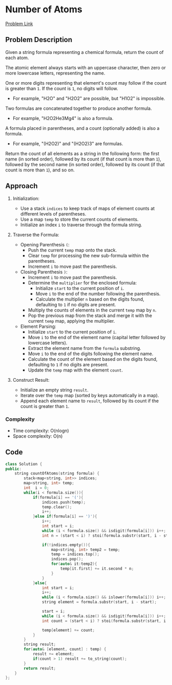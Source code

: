 # Number of Atoms
[Problem Link](https://leetcode.com/problems/number-of-atoms/description/)

## Problem Description

Given a string formula representing a chemical formula, return the count of each atom.

The atomic element always starts with an uppercase character, then zero or more lowercase letters, representing the name.

One or more digits representing that element's count may follow if the count is greater than `1`. If the count is `1`, no digits will follow.
- For example, "H2O" and "H2O2" are possible, but "H1O2" is impossible.

Two formulas are concatenated together to produce another formula.
- For example, "H2O2He3Mg4" is also a formula.

A formula placed in parentheses, and a count (optionally added) is also a formula.
- For example, "(H2O2)" and "(H2O2)3" are formulas.

Return the count of all elements as a string in the following form: the first name (in sorted order), followed by its count (if that count is more than `1`), followed by the second name (in sorted order), followed by its count (if that count is more than `1`), and so on.

## Approach

1. Initialization:
    - Use a stack `indices` to keep track of maps of element counts at different levels of parentheses.
    - Use a map `temp` to store the current counts of elements.
    - Initialize an index `i` to traverse through the formula string.

2. Traverse the Formula:
    - Opening Parenthesis `(`:
        - Push the current `temp` map onto the stack.
        - Clear `temp` for processing the new sub-formula within the parentheses.
        - Increment `i` to move past the parenthesis.
    - Closing Parenthesis `)`:
        - Increment `i` to move past the parenthesis.
        - Determine the `multiplier` for the enclosed formula:
            - Initialize `start` to the current position of `i`.
            - Move `i` to the end of the number following the parenthesis.
            - Calculate the multiplier `n` based on the digits found, defaulting to `1` if no digits are present.
        - Multiply the counts of elements in the current `temp` map by `n`.
        - Pop the previous map from the stack and merge it with the current `temp` map, applying the multiplier.
    - Element Parsing:
        - Initialize `start` to the current position of `i`.
        - Move `i` to the end of the element name (capital letter followed by lowercase letters).
        - Extract the element name from the `formula` substring.
        - Move `i` to the end of the digits following the element name.
        - Calculate the count of the element based on the digits found, defaulting to `1` if no digits are present.
        - Update the `temp` map with the element `count`.

3. Construct Result:
    - Initialize an empty string `result`.
    - Iterate over the `temp` map (sorted by keys automatically in a map).
    - Append each element name to `result`, followed by its count if the count is greater than `1`.

### Complexity

- Time complexity: O(nlogn)
- Space complexity: O(n)

## Code

```cpp
class Solution {
public:
    string countOfAtoms(string formula) {
        stack<map<string, int>> indices;
        map<string, int> temp;
        int  i = 0;
        while(i < formula.size()){
            if(formula[i] == '('){
                indices.push(temp);
                temp.clear();
                i++;
            }else if(formula[i] == ')'){
                i++;
                int start = i;
                while (i < formula.size() && isdigit(formula[i])) i++;
                int n = (start < i) ? stoi(formula.substr(start, i - start)) : 1;

                if(!indices.empty()){
                    map<string, int> temp2 = temp;
                    temp = indices.top();
                    indices.pop();
                    for(auto& it:temp2){
                        temp[it.first] += it.second * n;
                    }
                }
            }else{
                int start = i;
                i++;
                while (i < formula.size() && islower(formula[i])) i++;
                string element = formula.substr(start, i - start);

                start = i;
                while (i < formula.size() && isdigit(formula[i])) i++;
                int count = (start < i) ? stoi(formula.substr(start, i - start)) : 1;

                temp[element] += count;
            }
        }
        string result;
        for(auto& [element, count] : temp) {
            result += element;
            if(count > 1) result += to_string(count);
        }
        return result;
    }
};